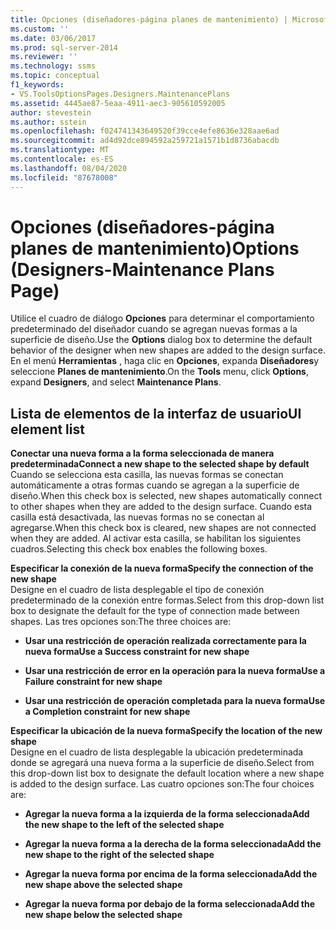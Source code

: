 ```yaml
---
title: Opciones (diseñadores-página planes de mantenimiento) | Microsoft Docs
ms.custom: ''
ms.date: 03/06/2017
ms.prod: sql-server-2014
ms.reviewer: ''
ms.technology: ssms
ms.topic: conceptual
f1_keywords:
- VS.ToolsOptionsPages.Designers.MaintenancePlans
ms.assetid: 4445ae87-5eaa-4911-aec3-905610592005
author: stevestein
ms.author: sstein
ms.openlocfilehash: f024741343649520f39cce4efe8636e328aae6ad
ms.sourcegitcommit: ad4d92dce894592a259721a1571b1d8736abacdb
ms.translationtype: MT
ms.contentlocale: es-ES
ms.lasthandoff: 08/04/2020
ms.locfileid: "87678008"
---
```

# <a name="options-designers-maintenance-plans-page"></a><span data-ttu-id="244f7-102">Opciones (diseñadores-página planes de mantenimiento)</span><span class="sxs-lookup"><span data-stu-id="244f7-102">Options (Designers-Maintenance Plans Page)</span></span>
  <span data-ttu-id="244f7-103">Utilice el cuadro de diálogo **Opciones** para determinar el comportamiento predeterminado del diseñador cuando se agregan nuevas formas a la superficie de diseño.</span><span class="sxs-lookup"><span data-stu-id="244f7-103">Use the **Options** dialog box to determine the default behavior of the designer when new shapes are added to the design surface.</span></span> <span data-ttu-id="244f7-104">En el menú **Herramientas** , haga clic en **Opciones**, expanda **Diseñadores**y seleccione **Planes de mantenimiento**.</span><span class="sxs-lookup"><span data-stu-id="244f7-104">On the **Tools** menu, click **Options**, expand **Designers**, and select **Maintenance Plans**.</span></span>  
  
## <a name="ui-element-list"></a><span data-ttu-id="244f7-105">Lista de elementos de la interfaz de usuario</span><span class="sxs-lookup"><span data-stu-id="244f7-105">UI element list</span></span>  
 <span data-ttu-id="244f7-106">**Conectar una nueva forma a la forma seleccionada de manera predeterminada**</span><span class="sxs-lookup"><span data-stu-id="244f7-106">**Connect a new shape to the selected shape by default**</span></span>  
 <span data-ttu-id="244f7-107">Cuando se selecciona esta casilla, las nuevas formas se conectan automáticamente a otras formas cuando se agregan a la superficie de diseño.</span><span class="sxs-lookup"><span data-stu-id="244f7-107">When this check box is selected, new shapes automatically connect to other shapes when they are added to the design surface.</span></span> <span data-ttu-id="244f7-108">Cuando esta casilla está desactivada, las nuevas formas no se conectan al agregarse.</span><span class="sxs-lookup"><span data-stu-id="244f7-108">When this check box is cleared, new shapes are not connected when they are added.</span></span> <span data-ttu-id="244f7-109">Al activar esta casilla, se habilitan los siguientes cuadros.</span><span class="sxs-lookup"><span data-stu-id="244f7-109">Selecting this check box enables the following boxes.</span></span>  
  
 <span data-ttu-id="244f7-110">**Especificar la conexión de la nueva forma**</span><span class="sxs-lookup"><span data-stu-id="244f7-110">**Specify the connection of the new shape**</span></span>  
 <span data-ttu-id="244f7-111">Designe en el cuadro de lista desplegable el tipo de conexión predeterminado de la conexión entre formas.</span><span class="sxs-lookup"><span data-stu-id="244f7-111">Select from this drop-down list box to designate the default for the type of connection made between shapes.</span></span> <span data-ttu-id="244f7-112">Las tres opciones son:</span><span class="sxs-lookup"><span data-stu-id="244f7-112">The three choices are:</span></span>  
  
-   <span data-ttu-id="244f7-113">**Usar una restricción de operación realizada correctamente para la nueva forma**</span><span class="sxs-lookup"><span data-stu-id="244f7-113">**Use a Success constraint for new shape**</span></span>  
  
-   <span data-ttu-id="244f7-114">**Usar una restricción de error en la operación para la nueva forma**</span><span class="sxs-lookup"><span data-stu-id="244f7-114">**Use a Failure constraint for new shape**</span></span>  
  
-   <span data-ttu-id="244f7-115">**Usar una restricción de operación completada para la nueva forma**</span><span class="sxs-lookup"><span data-stu-id="244f7-115">**Use a Completion constraint for new shape**</span></span>  
  
 <span data-ttu-id="244f7-116">**Especificar la ubicación de la nueva forma**</span><span class="sxs-lookup"><span data-stu-id="244f7-116">**Specify the location of the new shape**</span></span>  
 <span data-ttu-id="244f7-117">Designe en el cuadro de lista desplegable la ubicación predeterminada donde se agregará una nueva forma a la superficie de diseño.</span><span class="sxs-lookup"><span data-stu-id="244f7-117">Select from this drop-down list box to designate the default location where a new shape is added to the design surface.</span></span> <span data-ttu-id="244f7-118">Las cuatro opciones son:</span><span class="sxs-lookup"><span data-stu-id="244f7-118">The four choices are:</span></span>  
  
-   <span data-ttu-id="244f7-119">**Agregar la nueva forma a la izquierda de la forma seleccionada**</span><span class="sxs-lookup"><span data-stu-id="244f7-119">**Add the new shape to the left of the selected shape**</span></span>  
  
-   <span data-ttu-id="244f7-120">**Agregar la nueva forma a la derecha de la forma seleccionada**</span><span class="sxs-lookup"><span data-stu-id="244f7-120">**Add the new shape to the right of the selected shape**</span></span>  
  
-   <span data-ttu-id="244f7-121">**Agregar la nueva forma por encima de la forma seleccionada**</span><span class="sxs-lookup"><span data-stu-id="244f7-121">**Add the new shape above the selected shape**</span></span>  
  
-   <span data-ttu-id="244f7-122">**Agregar la nueva forma por debajo de la forma seleccionada**</span><span class="sxs-lookup"><span data-stu-id="244f7-122">**Add the new shape below the selected shape**</span></span>  
  
  
